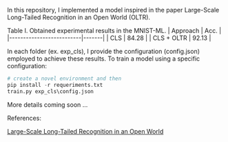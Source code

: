 In this repository, I implemented a model inspired in the paper Large-Scale Long-Tailed Recognition in an Open World (OLTR).

Table I. Obtained experimental results in the MNIST-ML.
| Approach                 | Acc.  |
|--------------------------|-------|
| CLS                      | 84.28 |
| CLS + OLTR 		  | 92.13 |


In each folder (ex. exp_cls), I provide the configuration (config.json) employed to achieve these results. To train a model using a specific configuration:

```python
# create a novel environment and then
pip install -r requeriments.txt
train.py exp_cls\config.json
```
More details coming soon ...


References:

[Large-Scale Long-Tailed Recognition in an Open World](https://www.google.com/url?sa=t&rct=j&q=&esrc=s&source=web&cd=&ved=2ahUKEwjN_prg7_r0AhXIF7kGHTw6DCQQFnoECAYQAQ&url=https%3A%2F%2Fopenaccess.thecvf.com%2Fcontent_CVPR_2019%2Fpapers%2FLiu_Large-Scale_Long-Tailed_Recognition_in_an_Open_World_CVPR_2019_paper.pdf&usg=AOvVaw1pTCShb7rN2C7v0MkaaZbE)


